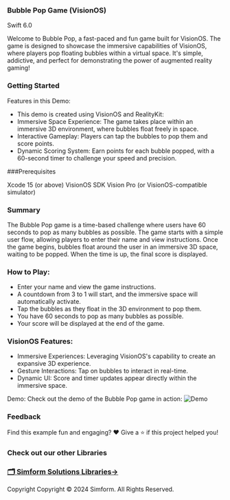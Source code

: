 ### Bubble Pop Game (VisionOS)

Swift 6.0

Welcome to Bubble Pop, a fast-paced and fun game built for VisionOS. 
The game is designed to showcase the immersive capabilities of VisionOS,
where players pop floating bubbles within a virtual space. It's simple,
addictive, and perfect for demonstrating the power of augmented reality
gaming!

### Getting Started

Features in this Demo:
- This demo is created using VisionOS and RealityKit:
- Immersive Space Experience: The game takes place within an immersive 3D environment, where bubbles float freely in space.
- Interactive Gameplay: Players can tap the bubbles to pop them and score points.
- Dynamic Scoring System: Earn points for each bubble popped, with a 60-second timer to challenge your speed and precision.

###Prerequisites

Xcode 15 (or above)
VisionOS SDK
Vision Pro (or VisionOS-compatible simulator)

### Summary

The Bubble Pop game is a time-based challenge where users have 60 seconds
to pop as many bubbles as possible. The game starts with a simple user
flow, allowing players to enter their name and view instructions. Once the
game begins, bubbles float around the user in an immersive 3D space,
waiting to be popped. When the time is up, the final score is displayed.

### How to Play:

- Enter your name and view the game instructions.
- A countdown from 3 to 1 will start, and the immersive space will automatically activate.
- Tap the bubbles as they float in the 3D environment to pop them.
- You have 60 seconds to pop as many bubbles as possible.
- Your score will be displayed at the end of the game.

### VisionOS Features:
- Immersive Experiences: Leveraging VisionOS's capability to create an expansive 3D experience.
- Gesture Interactions: Tap on bubbles to interact in real-time.
- Dynamic UI: Score and timer updates appear directly within the immersive space.

Demo:
Check out the demo of the Bubble Pop game in action:
![Demo]([https://github.com/SimformSolutionsPvtLtd/SSBublePop-VisionOS/blob/develop/Simulator%20Screen%20Recording%20-%20Apple%20Vision%20Pro%20-%202024-09-13%20at%2017.21.07.mp4])

### Feedback
Find this example fun and engaging? ❤️
Give a ⭐️ if this project helped you!

### Check out our other Libraries
<h3><a href="https://github.com/SimformSolutionsPvtLtd/Awesome-Mobile-Libraries"><u>🗂 Simform Solutions Libraries→</u></a></h3>

Copyright
Copyright © 2024 Simform. All Rights Reserved.


